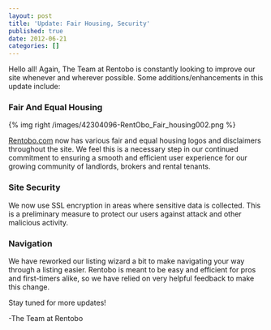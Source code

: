 ```yaml
---
layout: post
title: 'Update: Fair Housing, Security'
published: true
date: 2012-06-21
categories: []
---
```


Hello all! Again, The Team at Rentobo is constantly looking to improve our site whenever and wherever possible. Some additions/enhancements in this update include:

### Fair And Equal Housing

{% img right /images/42304096-RentObo_Fair_housing002.png %}

[Rentobo.com][] now has various fair and equal housing logos and disclaimers
throughout the site. We feel this is a necessary step in our continued
commitment to ensuring a smooth and efficient user experience for our growing
community of landlords, brokers and rental tenants.

### Site Security

We now use SSL encryption in areas where sensitive data is collected. This is a
preliminary measure to protect our users against attack and other malicious
activity.

### Navigation

We have reworked our listing wizard a bit to make navigating your way through a
listing easier. Rentobo is meant to be easy and efficient for pros and
first-timers alike, so we have relied on very helpful feedback to make this
change.

Stay tuned for more updates!
 

-The Team at Rentobo

  [Rentobo.com]: http://www.rentobo.com "Rentobo.com"
